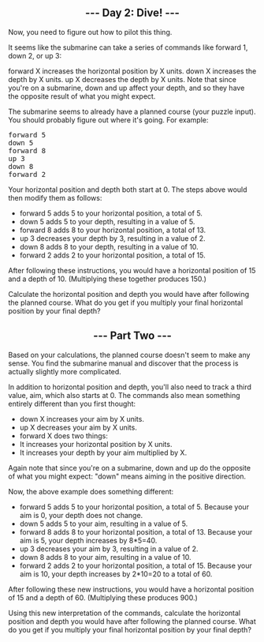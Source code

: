 <h2 align="center">
--- Day 2: Dive! ---
</h2>
Now, you need to figure out how to pilot this thing.

It seems like the submarine can take a series of commands like forward 1, down 2, or up 3:

forward X increases the horizontal position by X units.
down X increases the depth by X units.
up X decreases the depth by X units.
Note that since you're on a submarine, down and up affect your depth, and so they have the opposite result of what you might expect.

The submarine seems to already have a planned course (your puzzle input). You should probably figure out where it's going. For example:
<pre>
forward 5
down 5
forward 8
up 3
down 8
forward 2
</pre>
Your horizontal position and depth both start at 0. The steps above would then modify them as follows:
<ul>
<li>forward 5 adds 5 to your horizontal position, a total of 5.</li>
<li>down 5 adds 5 to your depth, resulting in a value of 5.</li>
<li>forward 8 adds 8 to your horizontal position, a total of 13.</li>
<li>up 3 decreases your depth by 3, resulting in a value of 2.</li>
<li>down 8 adds 8 to your depth, resulting in a value of 10.</li>
<li>forward 2 adds 2 to your horizontal position, a total of 15.</li>
</ul>
After following these instructions, you would have a horizontal position of 15 and a depth of 10. (Multiplying these together produces 150.)

Calculate the horizontal position and depth you would have after following the planned course. What do you get if you multiply your final horizontal position by your final depth?

<h2 align="center">
--- Part Two ---
</h2>

Based on your calculations, the planned course doesn't seem to make any sense. You find the submarine manual and discover that the process is actually slightly more complicated.

In addition to horizontal position and depth, you'll also need to track a third value, aim, which also starts at 0. The commands also mean something entirely different than you first thought:
<ul>
<li>down X increases your aim by X units.</li>
<li>up X decreases your aim by X units.</li>
<li>forward X does two things:</li>
<li>It increases your horizontal position by X units.</li>
<li>It increases your depth by your aim multiplied by X.</li>
</ul>
Again note that since you're on a submarine, down and up do the opposite of what you might expect: "down" means aiming in the positive direction.

Now, the above example does something different:
<ul>
<li>forward 5 adds 5 to your horizontal position, a total of 5. Because your aim is 0, your depth does not change.</li>
<li>down 5 adds 5 to your aim, resulting in a value of 5.</li>
<li>forward 8 adds 8 to your horizontal position, a total of 13. Because your aim is 5, your depth increases by 8*5=40.</li>
<li>up 3 decreases your aim by 3, resulting in a value of 2.</li>
<li>down 8 adds 8 to your aim, resulting in a value of 10.</li>
<li>forward 2 adds 2 to your horizontal position, a total of 15. Because your aim is 10, your depth increases by 2*10=20 to a total of 60.</li>
</ul>
After following these new instructions, you would have a horizontal position of 15 and a depth of 60. (Multiplying these produces 900.)

Using this new interpretation of the commands, calculate the horizontal position and depth you would have after following the planned course. What do you get if you multiply your final horizontal position by your final depth?